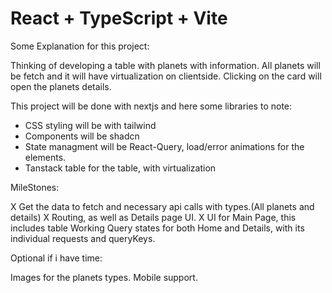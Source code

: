 # React + TypeScript + Vite

Some Explanation for this project:

Thinking of developing a table with planets with information. All planets will be fetch and it will have virtualization on clientside. Clicking on the card will open the planets details.

This project will be done with nextjs and here some libraries to note:
- CSS styling will be with tailwind
- Components will be shadcn
- State managment will be React-Query, load/error animations for the elements.
- Tanstack table for the table, with virtualization

MileStones:

X Get the data to fetch and necessary api calls with types.(All planets and details)
X Routing, as well as Details page UI.
X UI for Main Page, this includes table
Working Query states for both Home and Details, with its individual requests and queryKeys.


Optional if i have time:

Images for the planets types.
Mobile support.